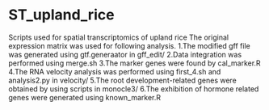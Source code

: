 # ST_upland_rice
Scripts used for spatial transcriptomics of upland rice
The original expression matrix was used for following analysis.
1.The modified gff file was generated using gtf.generaator in gff_edit/
2.Data integration was performed using merge.sh
3.The marker genes were found by cal_marker.R
4.The RNA velocity analysis was performed using first_4.sh and analysis2.py in velocity/
5.The root development-related genes were obtained by using scripts in monocle3/
6.The exhibition of hormone related genes were generated using known_marker.R
